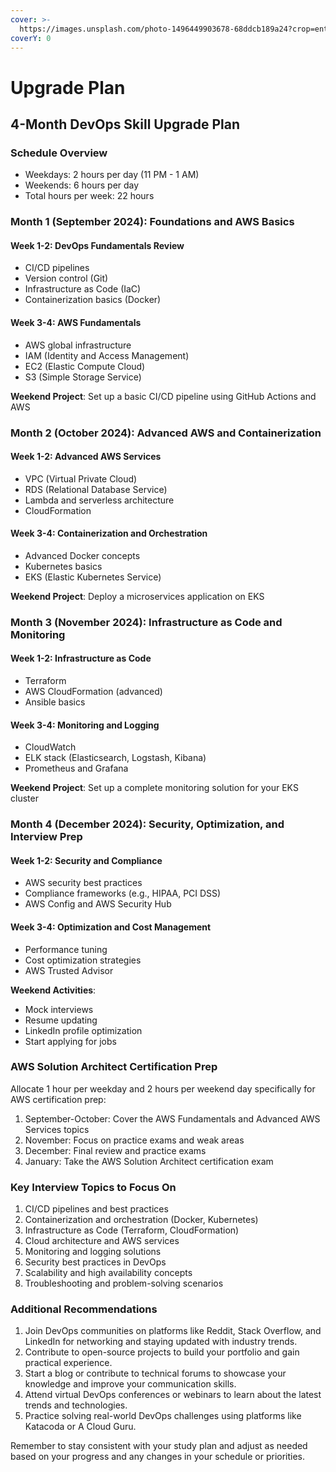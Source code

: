 ```yaml
---
cover: >-
  https://images.unsplash.com/photo-1496449903678-68ddcb189a24?crop=entropy&cs=srgb&fm=jpg&ixid=M3wxOTcwMjR8MHwxfHNlYXJjaHw1fHxtb3RpdmF0aW9ufGVufDB8fHx8MTcyNTU1MDYzMHww&ixlib=rb-4.0.3&q=85
coverY: 0
---
```


# Upgrade Plan

## 4-Month DevOps Skill Upgrade Plan

### Schedule Overview

* Weekdays: 2 hours per day (11 PM - 1 AM)
* Weekends: 6 hours per day
* Total hours per week: 22 hours

### Month 1 (September 2024): Foundations and AWS Basics

#### Week 1-2: DevOps Fundamentals Review

* CI/CD pipelines
* Version control (Git)
* Infrastructure as Code (IaC)
* Containerization basics (Docker)

#### Week 3-4: AWS Fundamentals

* AWS global infrastructure
* IAM (Identity and Access Management)
* EC2 (Elastic Compute Cloud)
* S3 (Simple Storage Service)

**Weekend Project**: Set up a basic CI/CD pipeline using GitHub Actions and AWS

### Month 2 (October 2024): Advanced AWS and Containerization

#### Week 1-2: Advanced AWS Services

* VPC (Virtual Private Cloud)
* RDS (Relational Database Service)
* Lambda and serverless architecture
* CloudFormation

#### Week 3-4: Containerization and Orchestration

* Advanced Docker concepts
* Kubernetes basics
* EKS (Elastic Kubernetes Service)

**Weekend Project**: Deploy a microservices application on EKS

### Month 3 (November 2024): Infrastructure as Code and Monitoring

#### Week 1-2: Infrastructure as Code

* Terraform
* AWS CloudFormation (advanced)
* Ansible basics

#### Week 3-4: Monitoring and Logging

* CloudWatch
* ELK stack (Elasticsearch, Logstash, Kibana)
* Prometheus and Grafana

**Weekend Project**: Set up a complete monitoring solution for your EKS cluster

### Month 4 (December 2024): Security, Optimization, and Interview Prep

#### Week 1-2: Security and Compliance

* AWS security best practices
* Compliance frameworks (e.g., HIPAA, PCI DSS)
* AWS Config and AWS Security Hub

#### Week 3-4: Optimization and Cost Management

* Performance tuning
* Cost optimization strategies
* AWS Trusted Advisor

**Weekend Activities**:

* Mock interviews
* Resume updating
* LinkedIn profile optimization
* Start applying for jobs

### AWS Solution Architect Certification Prep

Allocate 1 hour per weekday and 2 hours per weekend day specifically for AWS certification prep:

1. September-October: Cover the AWS Fundamentals and Advanced AWS Services topics
2. November: Focus on practice exams and weak areas
3. December: Final review and practice exams
4. January: Take the AWS Solution Architect certification exam

### Key Interview Topics to Focus On

1. CI/CD pipelines and best practices
2. Containerization and orchestration (Docker, Kubernetes)
3. Infrastructure as Code (Terraform, CloudFormation)
4. Cloud architecture and AWS services
5. Monitoring and logging solutions
6. Security best practices in DevOps
7. Scalability and high availability concepts
8. Troubleshooting and problem-solving scenarios

### Additional Recommendations

1. Join DevOps communities on platforms like Reddit, Stack Overflow, and LinkedIn for networking and staying updated with industry trends.
2. Contribute to open-source projects to build your portfolio and gain practical experience.
3. Start a blog or contribute to technical forums to showcase your knowledge and improve your communication skills.
4. Attend virtual DevOps conferences or webinars to learn about the latest trends and technologies.
5. Practice solving real-world DevOps challenges using platforms like Katacoda or A Cloud Guru.

Remember to stay consistent with your study plan and adjust as needed based on your progress and any changes in your schedule or priorities.
